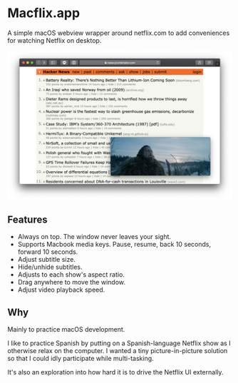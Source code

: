 # Macflix.app

A simple macOS webview wrapper around netflix.com to add conveniences for watching Netflix on desktop.

![screenshot](/docs/screenshot.jpg)

## Features

-   Always on top. The window never leaves your sight.
-   Supports Macbook media keys. Pause, resume, back 10 seconds, forward 10 seconds.
-   Adjust subtitle size.
-   Hide/unhide subtitles.
-   Adjusts to each show's aspect ratio.
-   Drag anywhere to move the window.
-   Adjust video playback speed.

## Why

Mainly to practice macOS development.

I like to practice Spanish by putting on a Spanish-language Netflix show as I otherwise relax on the computer. I wanted a tiny picture-in-picture solution so that I could idly participate while multi-tasking.

It's also an exploration into how hard it is to drive the Netflix UI externally.
